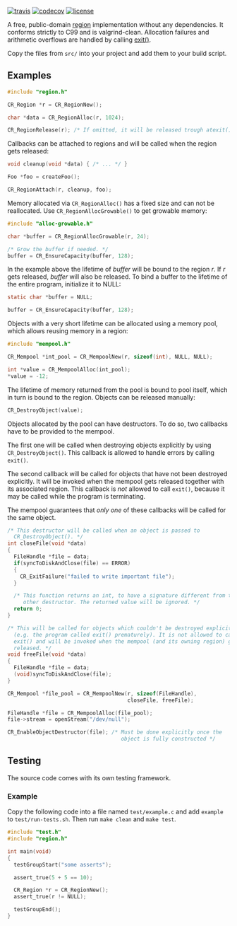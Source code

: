 [![travis](https://travis-ci.org/AlxHnr/CRegion.svg?branch=master)](https://travis-ci.org/AlxHnr/CRegion)
[![codecov](https://codecov.io/github/AlxHnr/CRegion/coverage.svg?branch=master)](https://codecov.io/github/AlxHnr/CRegion?branch=master)
[![license](https://licensebuttons.net/p/zero/1.0/88x31.png)](LICENSE)

A free, public-domain
[region](https://en.wikipedia.org/wiki/Region-based_memory_management)
implementation without any dependencies. It conforms strictly to C99 and is
valgrind-clean. Allocation failures and arithmetic overflows are handled by
calling [exit()](src/error-handling.c).

Copy the files from `src/` into your project and add them to your build
script.

## Examples

```c
#include "region.h"

CR_Region *r = CR_RegionNew();

char *data = CR_RegionAlloc(r, 1024);

CR_RegionRelease(r); /* If omitted, it will be released trough atexit() */
```

Callbacks can be attached to regions and will be called when the region
gets released:

```c
void cleanup(void *data) { /* ... */ }

Foo *foo = createFoo();

CR_RegionAttach(r, cleanup, foo);
```

Memory allocated via `CR_RegionAlloc()` has a fixed size and can not be
reallocated. Use `CR_RegionAllocGrowable()` to get growable memory:

```c
#include "alloc-growable.h"

char *buffer = CR_RegionAllocGrowable(r, 24);

/* Grow the buffer if needed. */
buffer = CR_EnsureCapacity(buffer, 128);
```

In the example above the lifetime of _buffer_ will be bound to the region
_r_. If _r_ gets released, _buffer_ will also be released. To bind a buffer
to the lifetime of the entire program, initialize it to NULL:

```c
static char *buffer = NULL;

buffer = CR_EnsureCapacity(buffer, 128);
```

Objects with a very short lifetime can be allocated using a memory pool,
which allows reusing memory in a region:

```c
#include "mempool.h"

CR_Mempool *int_pool = CR_MempoolNew(r, sizeof(int), NULL, NULL);

int *value = CR_MempoolAlloc(int_pool);
*value = -12;
```

The lifetime of memory returned from the pool is bound to pool itself,
which in turn is bound to the region. Objects can be released manually:

```c
CR_DestroyObject(value);
```

Objects allocated by the pool can have destructors. To do so, two callbacks
have to be provided to the mempool.

The first one will be called when destroying objects explicitly by using
`CR_DestroyObject()`. This callback is allowed to handle errors by calling
`exit()`.

The second callback will be called for objects that have not been destroyed
explicitly. It will be invoked when the mempool gets released together with
its associated region. This callback is _not_ allowed to call `exit()`,
because it may be called while the program is terminating.

The mempool guarantees that _only one_ of these callbacks will be called
for the same object.

```c
/* This destructor will be called when an object is passed to
  CR_DestroyObject(). */
int closeFile(void *data)
{
  FileHandle *file = data;
  if(syncToDiskAndClose(file) == ERROR)
  {
    CR_ExitFailure("failed to write important file");
  }

  /* This function returns an int, to have a signature different from the
     other destructor. The returned value will be ignored. */
  return 0;
}

/* This will be called for objects which couldn't be destroyed explicitly
  (e.g. the program called exit() prematurely). It is not allowed to call
  exit() and will be invoked when the mempool (and its owning region) get
  released. */
void freeFile(void *data)
{
  FileHandle *file = data;
  (void)syncToDiskAndClose(file);
}

CR_Mempool *file_pool = CR_MempoolNew(r, sizeof(FileHandle),
                                      closeFile, freeFile);

FileHandle *file = CR_MempoolAlloc(file_pool);
file->stream = openStream("/dev/null");

CR_EnableObjectDestructor(file); /* Must be done explicitly once the
                                    object is fully constructed */
```

## Testing

The source code comes with its own testing framework.

### Example

Copy the following code into a file named `test/example.c` and add
`example` to `test/run-tests.sh`. Then run `make clean` and `make test`.

```c
#include "test.h"
#include "region.h"

int main(void)
{
  testGroupStart("some asserts");

  assert_true(5 + 5 == 10);

  CR_Region *r = CR_RegionNew();
  assert_true(r != NULL);

  testGroupEnd();
}
```
